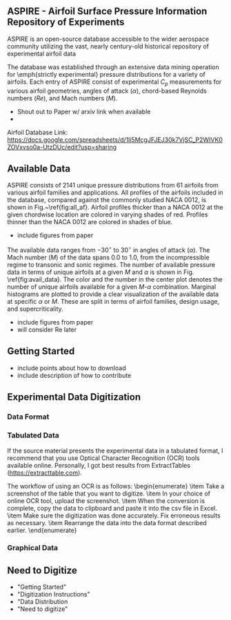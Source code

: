 ## ASPIRE - Airfoil Surface Pressure Information Repository of Experiments 
ASPIRE is an open-source database accessible to the wider aerospace community utilizing the vast, nearly century-old historical repository of experimental airfoil data 

The database was established through an extensive data mining operation for \emph{strictly experimental} pressure distributions for a variety of airfoils. Each entry of ASPIRE consist of experimental $C_p$ measurements for various airfoil geometries, angles of attack ($\alpha$), chord-based Reynolds numbers ($Re$), and Mach numbers ($M$).

- Shout out to Paper w/ arxiv link when available
- 
Airfoil Database Link: <br>
https://docs.google.com/spreadsheets/d/1lj5McgJFJEJ30k7VjSC_P2WIVK0ZOVxvso0a-UtzDUc/edit?usp=sharing

## Available Data
ASPIRE consists of 2141 unique pressure distributions from 61 airfoils from various airfoil families and applications. All profiles of the airfoils included in the database, compared against the commonly studied NACA 0012, is shown in Fig.~\ref{fig:all_af}. Airfoil profiles thicker than a NACA 0012 at the given chordwise location are colored in varying shades of red. Profiles thinner than the NACA 0012 are colored in shades of blue.

- include figures from paper

The available data ranges from $-30^{\circ}$ to $30^{\circ}$ in angles of attack ($\alpha$). The Mach number ($M$) of the data spans $0.0$ to $1.0$, from the incompressible regime to transonic and sonic regimes. The number of available pressure data in terms of unique airfoils at a given $M$ and $\alpha$ is shown in Fig. \ref{fig:avail_data}. The color and the number in the center plot denotes the number of unique airfoils available for a given $M$-$\alpha$ combination. Marginal histograms are plotted to provide a clear visualization of the available data at specific $\alpha$ or $M$. These are split in terms of airfoil families, design usage, and supercriticality.

- include figures from paper
- will consider Re later
  
## Getting Started
- include points about how to download
- include description of how to contribute
  
## Experimental Data Digitization

### Data Format

### Tabulated Data
If the source material presents the experimental data in a tabulated format, I recommend that you use Optical Character Recognition (OCR) tools available online. Personally, I got best results from ExtractTables (https://extracttable.com).

The workflow of using an OCR is as follows:
\begin{enumerate}
  \item Take a screenshot of the table that you want to digitize. 
  \item In your choice of online OCR tool, upload the screenshot. 
  \item When the conversion is complete, copy the data to clipboard and paste it into the csv file in Excel.
  \item Make sure the digitization was done accurately. Fix erroneous results as necessary.
  \item Rearrange the data into the data format described earlier.
\end{enumerate}

### Graphical Data

## Need to Digitize

- "Getting Started"
- "Digitization Instructions"
- "Data Distribution
- "Need to digitize"
